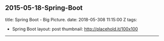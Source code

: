 2015-05-18-Spring-Boot
---
title:  Spring Boot - Big Picture.
date: 2018-05-308 11:15:00 Z
tags:
- Spring Boot
layout: post
thumbnail: http://placehold.it/100x100
---